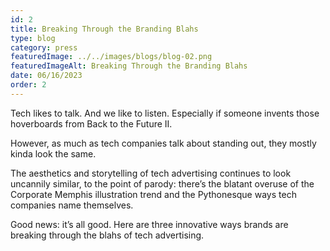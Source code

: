 ```yaml
---
id: 2
title: Breaking Through the Branding Blahs
type: blog
category: press
featuredImage: ../../images/blogs/blog-02.png
featuredImageAlt: Breaking Through the Branding Blahs
date: 06/16/2023
order: 2
---
```

Tech likes to talk. And we like to listen. Especially if someone invents those hoverboards from Back to the Future II.

However, as much as tech companies talk about standing out, they mostly kinda look the same.

The aesthetics and storytelling of tech advertising continues to look uncannily similar, to the point of parody: there’s the blatant overuse of the Corporate Memphis illustration trend and the Pythonesque ways tech companies name themselves.

Good news: it’s all good. Here are three innovative ways brands are breaking through the blahs of tech advertising.